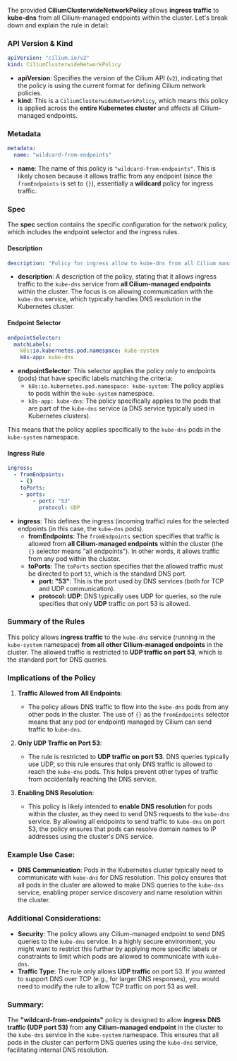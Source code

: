 The provided **CiliumClusterwideNetworkPolicy** allows **ingress traffic** to **kube-dns** from all Cilium-managed endpoints within the cluster. Let's break down and explain the rule in detail:

### **API Version & Kind**
```yaml
apiVersion: "cilium.io/v2"
kind: CiliumClusterwideNetworkPolicy
```
- **apiVersion**: Specifies the version of the Cilium API (`v2`), indicating that the policy is using the current format for defining Cilium network policies.
- **kind**: This is a `CiliumClusterwideNetworkPolicy`, which means this policy is applied across the **entire Kubernetes cluster** and affects all Cilium-managed endpoints.

### **Metadata**
```yaml
metadata:
  name: "wildcard-from-endpoints"
```
- **name**: The name of this policy is `"wildcard-from-endpoints"`. This is likely chosen because it allows traffic from any endpoint (since the `fromEndpoints` is set to `{}`), essentially a **wildcard** policy for ingress traffic.

### **Spec**
The **spec** section contains the specific configuration for the network policy, which includes the endpoint selector and the ingress rules.

#### **Description**
```yaml
description: "Policy for ingress allow to kube-dns from all Cilium managed endpoints in the cluster"
```
- **description**: A description of the policy, stating that it allows ingress traffic to the `kube-dns` service from **all Cilium-managed endpoints** within the cluster. The focus is on allowing communication with the `kube-dns` service, which typically handles DNS resolution in the Kubernetes cluster.

#### **Endpoint Selector**
```yaml
endpointSelector:
  matchLabels:
    k8s:io.kubernetes.pod.namespace: kube-system
    k8s-app: kube-dns
```
- **endpointSelector**: This selector applies the policy only to endpoints (pods) that have specific labels matching the criteria:
  - `k8s:io.kubernetes.pod.namespace: kube-system`: The policy applies to pods within the `kube-system` namespace.
  - `k8s-app: kube-dns`: The policy specifically applies to the pods that are part of the `kube-dns` service (a DNS service typically used in Kubernetes clusters).

This means that the policy applies specifically to the `kube-dns` pods in the `kube-system` namespace. 

#### **Ingress Rule**
```yaml
ingress:
  - fromEndpoints:
    - {}
    toPorts:
    - ports:
        - port: "53"
          protocol: UDP
```
- **ingress**: This defines the ingress (incoming traffic) rules for the selected endpoints (in this case, the `kube-dns` pods).
  - **fromEndpoints**: The `fromEndpoints` section specifies that traffic is allowed from **all Cilium-managed endpoints** within the cluster (the `{}` selector means "all endpoints"). In other words, it allows traffic from any pod within the cluster.
  - **toPorts**: The `toPorts` section specifies that the allowed traffic must be directed to port `53`, which is the standard DNS port.
    - **port: "53"**: This is the port used by DNS services (both for TCP and UDP communication).
    - **protocol: UDP**: DNS typically uses UDP for queries, so the rule specifies that only **UDP** traffic on port 53 is allowed.

### **Summary of the Rules**
This policy allows **ingress traffic** to the `kube-dns` service (running in the `kube-system` namespace) **from all other Cilium-managed endpoints** in the cluster. The allowed traffic is restricted to **UDP traffic on port 53**, which is the standard port for DNS queries.

### **Implications of the Policy**
1. **Traffic Allowed from All Endpoints**:
   - The policy allows DNS traffic to flow into the `kube-dns` pods from any other pods in the cluster. The use of `{}` as the `fromEndpoints` selector means that any pod (or endpoint) managed by Cilium can send traffic to `kube-dns`.
   
2. **Only UDP Traffic on Port 53**:
   - The rule is restricted to **UDP traffic on port 53**. DNS queries typically use UDP, so this rule ensures that only DNS traffic is allowed to reach the `kube-dns` pods. This helps prevent other types of traffic from accidentally reaching the DNS service.

3. **Enabling DNS Resolution**:
   - This policy is likely intended to **enable DNS resolution** for pods within the cluster, as they need to send DNS requests to the `kube-dns` service. By allowing all endpoints to send traffic to `kube-dns` on port 53, the policy ensures that pods can resolve domain names to IP addresses using the cluster's DNS service.

### **Example Use Case**:
- **DNS Communication**: Pods in the Kubernetes cluster typically need to communicate with `kube-dns` for DNS resolution. This policy ensures that all pods in the cluster are allowed to make DNS queries to the `kube-dns` service, enabling proper service discovery and name resolution within the cluster.

### **Additional Considerations**:
- **Security**: The policy allows any Cilium-managed endpoint to send DNS queries to the `kube-dns` service. In a highly secure environment, you might want to restrict this further by applying more specific labels or constraints to limit which pods are allowed to communicate with `kube-dns`.
- **Traffic Type**: The rule only allows **UDP traffic** on port 53. If you wanted to support DNS over TCP (e.g., for larger DNS responses), you would need to modify the rule to allow TCP traffic on port 53 as well.

### **Summary**:
The **"wildcard-from-endpoints"** policy is designed to allow **ingress DNS traffic (UDP port 53)** from **any Cilium-managed endpoint** in the cluster to the `kube-dns` service in the `kube-system` namespace. This ensures that all pods in the cluster can perform DNS queries using the `kube-dns` service, facilitating internal DNS resolution.